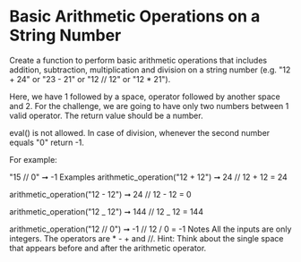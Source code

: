 # Basic Arithmetic Operations on a String Number

Create a function to perform basic arithmetic operations that includes addition, subtraction, multiplication and division on a string number (e.g. "12 + 24" or "23 - 21" or "12 // 12" or "12 \* 21").

Here, we have 1 followed by a space, operator followed by another space and 2. For the challenge, we are going to have only two numbers between 1 valid operator. The return value should be a number.

eval() is not allowed. In case of division, whenever the second number equals "0" return -1.

For example:

"15 // 0" ➞ -1
Examples
arithmetic_operation("12 + 12") ➞ 24 // 12 + 12 = 24

arithmetic_operation("12 - 12") ➞ 24 // 12 - 12 = 0

arithmetic_operation("12 _ 12") ➞ 144 // 12 _ 12 = 144

arithmetic_operation("12 // 0") ➞ -1 // 12 / 0 = -1
Notes
All the inputs are only integers.
The operators are \* - + and //.
Hint: Think about the single space that appears before and after the arithmetic operator.
